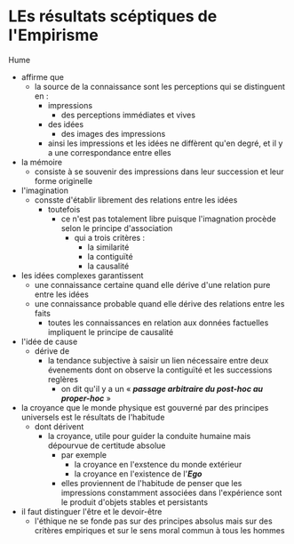 # LEs résultats scéptiques de l'Empirisme

Hume
- affirme que
  - la source de la connaissance sont les perceptions qui se distinguent en :
    - impressions
      - des perceptions immédiates et vives
    - des idées
      - des images des impressions
    - ainsi les impressions et les idées ne diffèrent qu'en degré, et il y a une correspondance entre elles
- la mémoire
  - consiste à se souvenir des impressions dans leur succession et leur forme originelle
- l'imagination
  - consste d'établir librement des relations entre les idées
    - toutefois
      - ce n'est pas totalement libre puisque l'imagnation procède selon le principe d'association
        - qui a trois critères :
          - la similarité
          - la contiguïté
          - la causalité
- les idées complexes garantissent
  - une connaissance certaine quand elle dérive d'une relation pure entre les idées
  - une connaissance probable quand elle dérive des relations entre les faits
    - toutes les connaissances en relation aux données factuelles impliquent le principe de causalité 
- l'idée de cause
  - dérive de 
    - la tendance subjective à saisir un lien nécessaire entre deux évenements dont on observe la contiguïté et les successions reglères 
      - on dit qu'il y a un « ***passage arbitraire du post-hoc au proper-hoc*** »
- la croyance que le monde physique est gouverné par des principes universels est le résultats de l'habitude
  - dont dérivent
    - la croyance, utile pour guider la conduite humaine mais dépourvue de certitude absolue
      - par exemple
        - la croyance en l'exstence du monde extérieur
        - la croyance en l'existence de l'***Ego***
      - elles proviennent de l'habitude de penser que les impressions constamment associées dans l'expérience sont le produit d'objets stables et persistants
- il faut distinguer l'être et le devoir-être
  - l'éthique ne se fonde pas sur des principes absolus mais sur des critères empiriques et sur le sens moral commun à tous les hommes            
